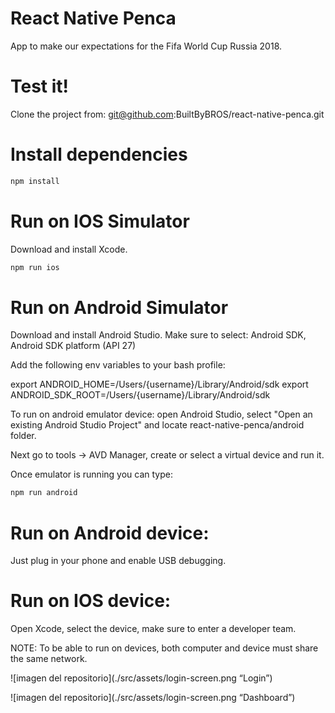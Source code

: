 # React Native Penca

App to make our expectations for the Fifa World Cup Russia 2018.

# Test it!

Clone the project from: git@github.com:BuiltByBROS/react-native-penca.git

# Install dependencies

```sh
npm install
```

# Run on IOS Simulator

Download and install Xcode.


```sh
npm run ios
```

# Run on Android Simulator

Download and install Android Studio. Make sure to select: Android SDK, Android SDK platform (API 27)

Add the following env variables to your bash profile:

export ANDROID_HOME=/Users/{username}/Library/Android/sdk
export ANDROID_SDK_ROOT=/Users/{username}/Library/Android/sdk

To run on android emulator device: open Android Studio, 
select "Open an existing Android Studio Project" and locate react-native-penca/android folder.

Next go to tools -> AVD Manager, create or select a virtual device and run it.

Once emulator is running you can type:

```sh
npm run android
```

# Run on Android device:

Just plug in your phone and enable USB debugging.

# Run on IOS device:

Open Xcode, select the device, make sure to enter a developer team.

NOTE: To be able to run on devices, both computer and device must share the same network.

![imagen del repositorio](./src/assets/login-screen.png “Login”)

![imagen del repositorio](./src/assets/login-screen.png “Dashboard”)
